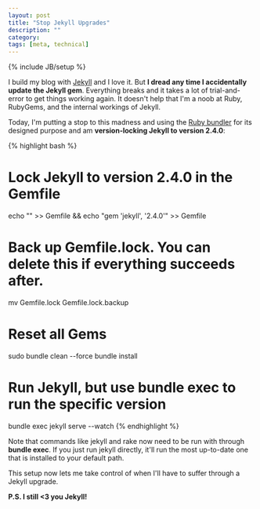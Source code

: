 ```yaml
---
layout: post
title: "Stop Jekyll Upgrades"
description: ""
category: 
tags: [meta, technical]
---
```

{% include JB/setup %}

I build my blog with [Jekyll][2] and I love it. But **I dread any time I accidentally update the Jekyll gem**. Everything breaks and it takes a lot of trial-and-error to get things working again. It doesn't help that I'm a noob at Ruby, RubyGems, and the internal workings of Jekyll. 

Today, I'm putting a stop to this madness and using the [Ruby bundler][1] for its designed purpose and am **version-locking Jekyll to version 2.4.0**:

{% highlight bash %}
# Lock Jekyll to version 2.4.0 in the Gemfile
echo "" >> Gemfile && echo "gem 'jekyll', '2.4.0'" >> Gemfile

# Back up Gemfile.lock. You can delete this if everything succeeds after.
mv Gemfile.lock Gemfile.lock.backup

# Reset all Gems
sudo bundle clean --force
bundle install

# Run Jekyll, but use bundle exec to run the specific version
bundle exec jekyll serve --watch
{% endhighlight %}

Note that commands like jekyll and rake now need to be run with through **bundle exec**. If you just run jekyll directly, it'll run the most up-to-date one that is installed to your default path. 

This setup now lets me take control of when I'll have to suffer through a Jekyll upgrade.

**P.S. I still <3 you Jekyll!**

[1]: http://bundler.io/rationale.html
[2]: https://jekyllrb.com/